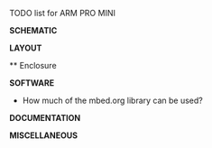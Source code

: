 TODO list for ARM PRO MINI

**SCHEMATIC**

**LAYOUT**

** Enclosure

**SOFTWARE**
* How much of the mbed.org library can be used?

**DOCUMENTATION**

**MISCELLANEOUS**




